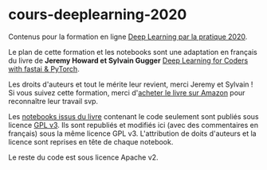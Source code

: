 # cours-deeplearning-2020
Contenus pour la formation en ligne [Deep Learning par la pratique 2020](https://www.youtube.com/playlist?list=PLyA1G387fKeY8tU-OMP2MTREeaZ5_1HjB).

Le plan de cette formation et les notebooks sont une adaptation en français du livre de **Jeremy Howard et Sylvain Gugger** [Deep Learning for Coders with fastai & PyTorch](https://github.com/fastai/fastbook).

Les droits d'auteurs et tout le mérite leur revient, merci Jeremy et Sylvain ! Si vous suivez cette formation, merci d'[acheter le livre sur Amazon](https://www.amazon.com/Deep-Learning-Coders-fastai-PyTorch/dp/1492045527) pour reconnaître leur travail svp.

Les [notebooks issus du livre](https://github.com/fastai/course-v4) contenant le code seulement sont publiés sous licence [GPL v3](https://github.com/fastai/fastbook/blob/master/LICENSE). Ils sont republiés et modifiés ici (avec des commentaires en français) sous la même licence GPL v3. L'attribution de doits d'auteurs et la licence sont reprises en tête de chaque notebook.

Le reste du code est sous licence Apache v2.
